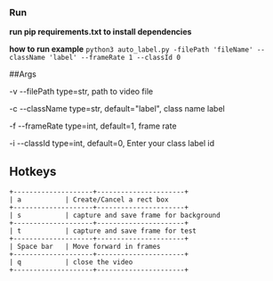 ### Run

**run pip requirements.txt to install dependencies**

**how to run example** `python3 auto_label.py -filePath 'fileName' --className 'label' --frameRate 1 --classId 0`

##Args

-v --filePath
   type=str, path to video file
   
-c --className
   type=str, default="label", class name label
   
-f --frameRate
   type=int, default=1, frame rate
   
-i --classId
   type=int, default=0, Enter your class label id


## Hotkeys
~~~~~~~
+--------------------+----------------------+
| a           | Create/Cancel a rect box    		     
+--------------------+----------------------+
| s           | capture and save frame for background     
+--------------------+----------------------+
| t           | capture and save frame for test       
+--------------------+----------------------+
| Space bar   | Move forward in frames      
+--------------------+----------------------+
| q           | close the video             
+--------------------+----------------------+

                

